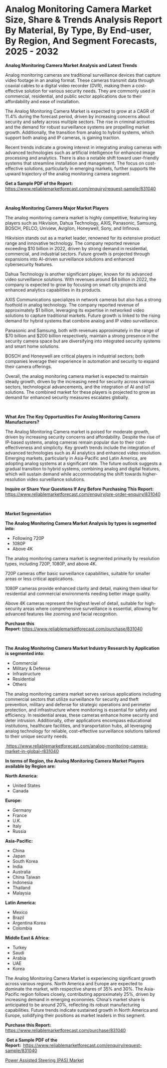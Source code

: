 <p><h1>Analog Monitoring Camera Market Size, Share & Trends Analysis Report By Material, By Type, By End-user, By Region, And Segment Forecasts, 2025 - 2032</h1></p><p><strong>Analog Monitoring Camera Market Analysis and Latest Trends</strong></p>
<p><p>Analog monitoring cameras are traditional surveillance devices that capture video footage in an analog format. These cameras transmit data through coaxial cables to a digital video recorder (DVR), making them a cost-effective solution for various security needs. They are commonly used in commercial, residential, and public sector applications due to their affordability and ease of installation.</p><p>The Analog Monitoring Camera Market is expected to grow at a CAGR of 11.4% during the forecast period, driven by increasing concerns about security and safety across multiple sectors. The rise in criminal activities and the demand for robust surveillance systems are propelling market growth. Additionally, the transition from analog to hybrid systems, which support both analog and IP cameras, is gaining traction.</p><p>Recent trends indicate a growing interest in integrating analog cameras with advanced technologies such as artificial intelligence for enhanced image processing and analytics. There is also a notable shift toward user-friendly systems that streamline installation and management. The focus on cost-effective solutions, particularly in emerging markets, further supports the upward trajectory of the analog monitoring camera segment.</p></p>
<p><strong>Get a Sample PDF of the Report:&nbsp;</strong> <a href="https://www.reliablemarketforecast.com/enquiry/request-sample/831040?utm_campaign=3225&utm_medium=2&utm_source=Github&utm_content=ia&utm_term=25032025&utm_id=analog-monitoring-camera">https://www.reliablemarketforecast.com/enquiry/request-sample/831040</a></p>
<p>&nbsp;</p>
<p><strong>Analog Monitoring Camera Major Market Players</strong></p>
<p><p>The analog monitoring camera market is highly competitive, featuring key players such as Hikvision, Dahua Technology, AXIS, Panasonic, Samsung, BOSCH, PELCO, Uniview, Avigilon, Honeywell, Sony, and Infinova. </p><p>Hikvision stands out as a market leader, renowned for its extensive product range and innovative technology. The company reported revenue exceeding $10 billion in 2022, driven by strong demand in residential, commercial, and industrial sectors. Future growth is projected through expansions into AI-driven surveillance solutions and enhanced cybersecurity features.</p><p>Dahua Technology is another significant player, known for its advanced video surveillance solutions. With revenues around $4 billion in 2022, the company is expected to grow by focusing on smart city projects and enhanced analytics capabilities in its products.</p><p>AXIS Communications specializes in network cameras but also has a strong foothold in analog technology. The company reported revenue of approximately $1 billion, leveraging its expertise in networked video solutions to capture traditional markets. Future growth is linked to the rising demand for hybrid systems that combine analog and IP video surveillance.</p><p>Panasonic and Samsung, both with revenues approximately in the range of $70 billion and $200 billion respectively, maintain a strong presence in the security camera space but are diversifying into integrated security systems and smart home solutions.</p><p>BOSCH and Honeywell are critical players in industrial sectors; both companies leverage their experience in automation and security to expand their camera offerings.</p><p>Overall, the analog monitoring camera market is expected to maintain steady growth, driven by the increasing need for security across various sectors, technological advancements, and the integration of AI and IoT solutions. The combined market for these players is projected to grow as demand for enhanced security measures escalates globally.</p></p>
<p>&nbsp;</p>
<p><strong>What Are The Key Opportunities For Analog Monitoring Camera Manufacturers?</strong></p>
<p><p>The Analog Monitoring Camera market is poised for moderate growth, driven by increasing security concerns and affordability. Despite the rise of IP-based systems, analog cameras remain popular due to their cost-effectiveness and simplicity. Key growth trends include the integration of advanced technologies such as AI analytics and enhanced video resolution. Emerging markets, particularly in Asia-Pacific and Latin America, are adopting analog systems at a significant rate. The future outlook suggests a gradual transition to hybrid systems, combining analog and digital features, which will sustain demand while accommodating the shift towards higher-resolution video surveillance solutions.</p></p>
<p><strong>Inquire or Share Your Questions If Any Before Purchasing This Report:</strong> <a href="https://www.reliablemarketforecast.com/enquiry/pre-order-enquiry/831040?utm_campaign=3225&utm_medium=2&utm_source=Github&utm_content=ia&utm_term=25032025&utm_id=analog-monitoring-camera">https://www.reliablemarketforecast.com/enquiry/pre-order-enquiry/831040</a></p>
<p>&nbsp;</p>
<p><strong>Market Segmentation</strong></p>
<p><strong>The Analog Monitoring Camera Market Analysis by types is segmented into:</strong></p>
<p><ul><li>Following 720P</li><li>1080P</li><li>Above 4K</li></ul></p>
<p><p>The analog monitoring camera market is segmented primarily by resolution types, including 720P, 1080P, and above 4K. </p><p>720P cameras offer basic surveillance capabilities, suitable for smaller areas or less critical applications. </p><p>1080P cameras provide enhanced clarity and detail, making them ideal for residential and commercial environments needing better image quality. </p><p>Above 4K cameras represent the highest level of detail, suitable for high-security areas where comprehensive surveillance is essential, allowing for advanced features like zooming and facial recognition.</p></p>
<p><strong>Purchase this Report:&nbsp;</strong><a href="https://www.reliablemarketforecast.com/purchase/831040?utm_campaign=3225&utm_medium=2&utm_source=Github&utm_content=ia&utm_term=25032025&utm_id=analog-monitoring-camera">https://www.reliablemarketforecast.com/purchase/831040</a></p>
<p>&nbsp;</p>
<p><strong>The Analog Monitoring Camera Market Industry Research by Application is segmented into:</strong></p>
<p><ul><li>Commercial</li><li>Military & Defense</li><li>Infrastructure</li><li>Residential</li><li>Others</li></ul></p>
<p><p>The analog monitoring camera market serves various applications including commercial sectors that utilize surveillance for security and theft prevention, military and defense for strategic operations and perimeter protection, and infrastructure where monitoring is essential for safety and efficiency. In residential areas, these cameras enhance home security and deter intrusion. Additionally, other applications encompass educational institutions, healthcare facilities, and transportation hubs, all leveraging analog technology for reliable, cost-effective surveillance solutions tailored to their unique security needs.</p></p>
<p><a href="https://www.reliablemarketforecast.com/analog-monitoring-camera-market-in-global-r831040?utm_campaign=3225&utm_medium=2&utm_source=Github&utm_content=ia&utm_term=25032025&utm_id=analog-monitoring-camera">&nbsp;https://www.reliablemarketforecast.com/analog-monitoring-camera-market-in-global-r831040</a></p>
<p><strong>In terms of Region, the Analog Monitoring Camera Market Players available by Region are:</strong></p>
<p>
    <p> <strong> North America: </strong>
        <ul>
            <li>United States</li>
            <li>Canada</li>
        </ul>
        </p> 
    <p> <strong> Europe: </strong>
        <ul>
            <li>Germany</li>
            <li>France</li>
            <li>U.K.</li>
            <li>Italy</li>
            <li>Russia</li>
        </ul>
        </p> 
    <p> <strong> Asia-Pacific: </strong>
        <ul>
            <li>China</li>
            <li>Japan</li>
            <li>South Korea</li>
            <li>India</li>
            <li>Australia</li>
            <li>China Taiwan</li>
            <li>Indonesia</li>
            <li>Thailand</li>
            <li>Malaysia</li>
        </ul>
        </p> 
    <p> <strong> Latin America: </strong>
        <ul>
            <li>Mexico</li>
            <li>Brazil</li>
            <li>Argentina Korea</li>
            <li>Colombia</li>
        </ul>
        </p> 
    <p> <strong> Middle East & Africa: </strong>
        <ul>
            <li>Turkey</li>
            <li>Saudi</li>
            <li>Arabia</li>
            <li>UAE</li>
            <li>Korea</li>
        </ul>
    </p>
    </p>
<p><p>The Analog Monitoring Camera Market is experiencing significant growth across various regions. North America and Europe are expected to dominate the market, with respective shares of 35% and 30%. The Asia-Pacific region follows closely, contributing approximately 25%, driven by increasing demand in emerging economies. China's market share is anticipated to be around 20%, reflecting its robust manufacturing capabilities. Future trends indicate sustained growth in North America and Europe, solidifying their positions as market leaders in this segment.</p></p>
<p><strong>Purchase this Report: </strong><a href="https://www.reliablemarketforecast.com/purchase/831040?utm_campaign=3225&utm_medium=2&utm_source=Github&utm_content=ia&utm_term=25032025&utm_id=analog-monitoring-camera">https://www.reliablemarketforecast.com/purchase/831040</a></p>
<p>&nbsp;<strong>Get a Sample PDF of the Report:&nbsp;&nbsp;</strong><a href="https://www.reliablemarketforecast.com/enquiry/request-sample/831040?utm_campaign=3225&utm_medium=2&utm_source=Github&utm_content=ia&utm_term=25032025&utm_id=analog-monitoring-camera">https://www.reliablemarketforecast.com/enquiry/request-sample/831040</a></p>
<p><strong></strong></p>
<p><p><a href="https://github.com/shamstirroc7/Market-Research-Report-List-1/blob/main/power-assisted-steering-pas-market.md?utm_campaign=3225&utm_medium=2&utm_source=Github&utm_content=ia&utm_term=25032025&utm_id=analog-monitoring-camera">Power Assisted Steering (PAS) Market</a></p></p>